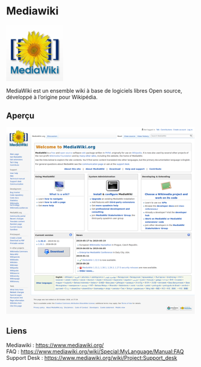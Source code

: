 # Mediawiki

![Mediawiki](images/Mediawiki_logo.png)

MediaWiki est un ensemble wiki à base de logiciels libres Open source, développé à l’origine pour Wikipédia.

## Aperçu

![Mediawiki_screenshot](images/Mediawiki_screenshot.png)

## Liens

Mediawiki : https://www.mediawiki.org/  
FAQ : https://www.mediawiki.org/wiki/Special:MyLanguage/Manual:FAQ  
Support Desk : https://www.mediawiki.org/wiki/Project:Support_desk